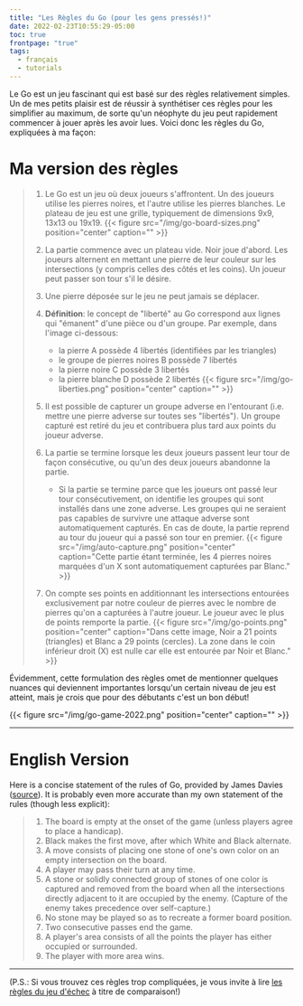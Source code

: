 ```yaml
---
title: "Les Règles du Go (pour les gens pressés!)"
date: 2022-02-23T10:55:29-05:00
toc: true
frontpage: "true"
tags:
  - français
  - tutorials
---
```


Le Go est un jeu fascinant qui est basé sur des règles relativement simples. Un de mes petits plaisir est de
réussir à synthétiser ces règles pour les simplifier au maximum, de sorte qu'un néophyte du jeu peut
rapidement commencer à jouer après les avoir lues. Voici donc les règles du Go, expliquées à ma façon:

# Ma version des règles

> 1. Le Go est un jeu où deux joueurs s'affrontent. Un des joueurs utilise les pierres noires, et l'autre
>    utilise les pierres blanches. Le plateau de jeu est une grille, typiquement de dimensions 9x9, 13x13 ou
>    19x19.
> {{< figure src="/img/go-board-sizes.png" position="center" caption="" >}}
> 1. La partie commence avec un plateau vide. Noir joue d'abord. Les joueurs alternent en mettant une pierre de leur couleur sur les intersections (y compris celles des côtés et les coins). Un joueur peut passer son tour s'il le désire.
> 1. Une pierre déposée sur le jeu ne peut jamais se déplacer.
> 1. **Définition**: le concept de "liberté" au Go correspond aux lignes qui "émanent" d'une pièce ou d'un groupe.
>    Par exemple, dans l'image ci-dessous:
>     - la pierre A possède 4 libertés (identifiées par les triangles)
>     - le groupe de pierres noires B possède 7 libertés
>     - la pierre noire C possède 3 libertés
>     - la pierre blanche D possède 2 libertés
> {{< figure src="/img/go-liberties.png" position="center" caption="" >}}
> 1. Il est possible de capturer un groupe adverse en l'entourant (i.e. mettre une pierre adverse sur toutes ses "libertés"). Un groupe capturé est retiré du jeu et contribuera plus tard aux points du joueur adverse.
> 1. La partie se termine lorsque les deux joueurs passent leur tour de façon consécutive, ou qu'un des deux joueurs abandonne la partie.
>     - Si la partie se termine parce que les joueurs ont passé leur tour consécutivement, on identifie les groupes qui sont installés dans une zone adverse. Les groupes qui ne seraient pas capables de survivre une attaque adverse sont automatiquement capturés. En cas de doute, la partie reprend au tour du joueur qui a passé son tour en premier.
> {{< figure src="/img/auto-capture.png" position="center" caption="Cette partie étant terminée, les 4 pierres noires marquées d'un X sont automatiquement capturées par Blanc." >}}
>
> 1. On compte ses points en additionnant les intersections entourées exclusivement par notre couleur de pierres avec le nombre de pierres qu'on a capturées à l'autre joueur. Le joueur avec le plus de points remporte la partie.
> {{< figure src="/img/go-points.png" position="center" caption="Dans cette image, Noir a 21 points (triangles) et Blanc a 29 points (cercles). La zone dans le coin inférieur droit (X) est nulle car elle est entourée par Noir et Blanc." >}}


Évidemment, cette formulation des règles omet de mentionner quelques nuances qui deviennent importantes lorsqu'un certain
niveau de jeu est atteint, mais je crois que pour des débutants c'est un bon début!

{{< figure src="/img/go-game-2022.png" position="center" caption="" >}}


---

# English Version
Here is a concise statement of the rules of Go, provided by James Davies ([source](https://en.wikipedia.org/wiki/Rules_of_Go#Concise_statement)). It is probably even more accurate than my own statement of the rules (though less explicit):

> 1. The board is empty at the onset of the game (unless players agree to place a handicap).
> 1. Black makes the first move, after which White and Black alternate.
> 1. A move consists of placing one stone of one's own color on an empty intersection on the board.
> 1. A player may pass their turn at any time.
> 1. A stone or solidly connected group of stones of one color is captured and removed from the board when all the intersections directly adjacent to it are occupied by the enemy. (Capture of the enemy takes precedence over self-capture.)
> 1. No stone may be played so as to recreate a former board position.
> 1. Two consecutive passes end the game.
> 1. A player's area consists of all the points the player has either occupied or surrounded.
> 1. The player with more area wins.

---
(P.S.: Si vous trouvez ces règles trop compliquées, je vous invite à lire [les règles du jeu
d'échec](https://fr.wikipedia.org/wiki/R%C3%A8gles_du_jeu_d%27%C3%A9checs) à titre de comparaison!)
